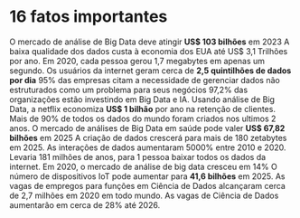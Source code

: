 # 16 fatos importantes

O mercado de análise de Big Data deve atingir __US$ 103 bilhões__ em 2023
A baixa qualidade dos dados custa à economia dos EUA até US$ 3,1 Trilhões por ano.
Em 2020, cada pessoa gerou 1,7 megabytes em apenas um segundo.
Os usuários da internet geram cerca de __2,5 quintilhões de dados por dia__
95% das empresas citam a necessidade de gerenciar dados não estruturados como um problema para seus negócios
97,2% das organizações estão investindo em Big Data e IA.
Usando análise de Big Data, a netflix economiza __US$ 1 bilhão__ por ano na retenção de clientes. 
Mais de 90% de todos os dados do mundo foram criados nos ultimos 2 anos.
O mercado de análises de Big Data em saúde pode valer __US$ 67,82 bilhões__ em 2025
A criação de dados crescerá para mais de 180 zetabytes em 2025.
As interações de dados aumentaram 5000% entre 2010 e 2020. 
Levaria 181 milhões de anos, para 1 pessoa baixar todos os dados da internet.
Em 2020, o mercado de análise de big data cresceu em 14%
O número de dispositivos IoT pode aumentar para __41,6 bilhões__ em 2025.
As vagas de empregos para funções em Ciência de Dados alcançaram cerca de 2,7 milhões em 2020 em todo mundo.
As vagas de Ciência de Dados aumentarão em cerca de 28% até 2026. 


